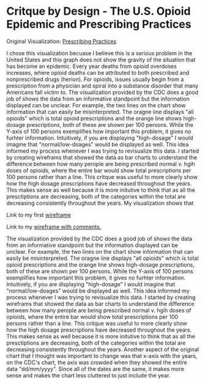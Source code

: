 # Critque by Design - The U.S. Opioid Epidemic and Prescribing Practices
Original Visualization: [Prescribing Practices](https://www.cdc.gov/drugoverdose/data/prescribing/prescribing-practices.html)


I chose this visualization becuase I believe this is a serious problem in the United States and this graph does not show the gravity of the situation that has become an epidemic. Every year deaths from opioid overdoses increases, where opioid deaths can be attributed to both prescribed and nonprescribed drugs (herion). For opioids, issues usually begin from a prescription from a physician and spiral into a substance disorder that many Americans fall victim to. 
The visualization provided by the CDC does a good job of shows the data from an informative standpoint but the information displayed can be unclear. For example, the two lines on the chart show information that can easily be misinterpreted.  The oragne iine displays "all opioids" which is total opioid prescriptions and the orange line shows high-dosage prescriptions, both of these are shown per 100 persons. While the Y-axis of 100 persons exemplifies how important this problem, it gives no furhter information. Intuitively, if you are displaying "high-dosage" I would imagine that "normal/low-doages" would be displayed as well. This idea informed my process whenever I was trying to revisualize this data. 
I started by creating wireframs that showed the data as bar charts to understand the difference between how many perople are being prescribed normal v. hgih doses of opioids, where the entire bar would show total prescriptions per 100 persons rather than a line. This critque was useful to more clearly show how the high dosage prescriptions have decreased throughout the years. This makes sense as well because it is more initutive to think that as all the presctiptions are decreasing, both of the categories within the total are decreasing consistently throughout the years. My visualization shows that 

Link to my first [wireframe](https://user-images.githubusercontent.com/73350057/99404636-defb3d00-28b9-11eb-973e-e677f39b0cc5.png)

Link to my [wireframe with comments.](https://user-images.githubusercontent.com/73350057/99404978-34cfe500-28ba-11eb-8849-35c5f2ada22a.png)


The visualization provided by the CDC does a good job of shows the data from an informative standpoint but the information displayed can be unclear. For example, the two lines on the chart show information that can easily be misinterpreted.  The oragne iine displays "all opioids" which is total opioid prescriptions and the orange line shows high-dosage prescriptions, both of these are shown per 100 persons. While the Y-axis of 100 persons exemplifies how important this problem, it gives no furhter information. Intuitively, if you are displaying "high-dosage" I would imagine that "normal/low-doages" would be displayed as well. This idea informed my process whenever I was trying to revisualize this data. 
I started by creating wireframs that showed the data as bar charts to understand the difference between how many perople are being prescribed normal v. hgih doses of opioids, where the entire bar would show total prescriptions per 100 persons rather than a line. This critque was useful to more clearly show how the high dosage prescriptions have decreased throughout the years. This makes sense as well because it is more initutive to think that as all the presctiptions are decreasing, both of the categories within the total are decreasing consistently throughout the years. Another aspect of the original chart that I thought was important to change was that x-axis with the years, on the CDC's chart, the axis was crowded when they showed the entire data "dd/mm/yyyy". Since all of the dates are the same, it makes more sense and makes the chart less cluttered to just include the year. 

<div class="flourish-embed flourish-chart" data-src="visualisation/4340661"><script src="https://public.flourish.studio/resources/embed.js"></script></div>

<div class="flourish-embed flourish-chart" data-src="visualisation/4380487"><script src="https://public.flourish.studio/resources/embed.js"></script></div>



